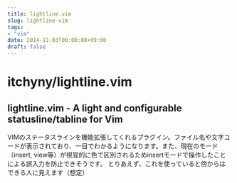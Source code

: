 ```yaml
---
title: lightline.vim
slug: lightline-vim
tags:
- "vim"
date: 2014-11-03T00:00:00+09:00
draft: false
---
```


# itchyny/lightline.vim
## lightline.vim - A light and configurable statusline/tabline for Vim
VIMのステータスラインを機能拡張してくれるプラグイン。ファイル名や文字コードが表示されており、一目でわかるようになります。また、現在のモード（insert, view等）が視覚的に色で区別されるためinsertモードで操作したことによる誤入力を防止できそうです。
とりあえず、これを使っていると傍からはできる人に見えます（想定）
